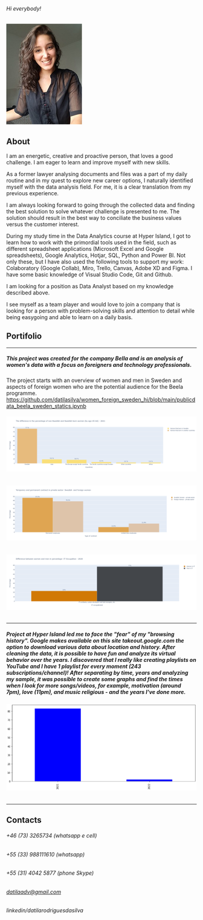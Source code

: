###### Hi everybody!
![Profile](https://github.com/datilasilva/datilasilva/blob/main/profile..jpg)

## About

I am an energetic, creative and proactive person, that loves a good challenge. I am eager to learn and improve myself with new skills.
 
As a former lawyer analysing documents and files was a part of my daily routine and in my quest to explore new career options, I naturally identified myself with the data analysis field. For me, it is a clear translation from my previous experience. 

I am always looking forward to going through the collected data and finding the best solution to solve whatever challenge is presented to me. The solution should result in the best way to conciliate the business values versus the customer interest.

During my study time in the Data Analytics course at Hyper Island, I got to learn how to work with the primordial tools used in the field, such as different spreadsheet applications (Microsoft Excel and Google spreadsheets), Google Analytics, Hotjar, SQL, Python and Power BI. Not only these, but I have also used the following tools to support my work: Colaboratory (Google Collab), Miro, Trello, Canvas, Adobe XD and Figma. I have some basic knowledge of Visual Studio Code, Git and Github.

I am looking for a position as Data Analyst based on my knowledge described above. 

I see myself as a team player and would love to join a company that is looking for a person with problem-solving skills and attention to detail while being easygoing and able to learn on a daily basis.


## Portifolio
-----------------------------------------------------------------------------------------------------------------------------------------------------------------------
##### This project was created for the company Bella and is an analysis of women's data with a focus on foreigners and technology professionals.
The project starts with an overview of women and men in Sweden and aspects of foreign women who are the potential audience for the Beela programme. https://github.com/datilasilva/women_foreign_sweden_hi/blob/main/publicdata_beela_sweden_statics.ipynb

###### ![Project1](https://github.com/datilasilva/datilasilva/blob/main/newplot%20(1).png)
###### ![Project1](https://github.com/datilasilva/datilasilva/blob/main/newplot%20(4).png) 
###### ![Project1](https://github.com/datilasilva/datilasilva/blob/main/newplot%20(3).png)
-----------------------------------------------------------------------------------------------------------------------------------------------------------------------
#####  Project at Hyper Island led me to face the "fear" of my "browsing history". Google makes available on this site takeout.google.com the option to download various data about location and history. After cleaning the data, it is possible to have fun and analyze its virtual behavior over the years. I discovered that I really like creating playlists on YouTube and I have 1 playlist for every moment (243 subscriptions/channel)! After separating by time, years and analyzing my sample, it was possible to create some graphs and find the times when I look for more songs/videos, for example, motivation (around 7pm), love (11pm), and music religious - and the years I've done more.  

###### ![Project1](https://github.com/datilasilva/datilasilva/blob/main/When%20I%20look%20for%20music%20to%20feel%20like%20a%20strong%20woman%20year.png) 

-----------------------------------------------------------------------------------------------------------------------------------------------------------------------

## Contacts
###### +46 (73) 3265734 (whatsapp e cell)
###### +55 (33) 988111610  (whatsapp)
###### +55 (31) 4042 5877 (phone Skype)
###### datilaadv@gmail.com
###### linkedin/datilarodriguesdasilva


<!--
**datilasilva/datilasilva** is a ✨ _special_ ✨ repository because its `README.md` (this file) appears on your GitHub profile.

Here are some ideas to get you started:

- 🔭 I’m currently working on ...
- 🌱 I’m currently learning ...
- 👯 I’m looking to collaborate on ...
- 🤔 I’m looking for help with ...
- 💬 Ask me about ...
- 📫 How to reach me: ...
- 😄 Pronouns: ...
- ⚡ Fun fact: ...
-->
